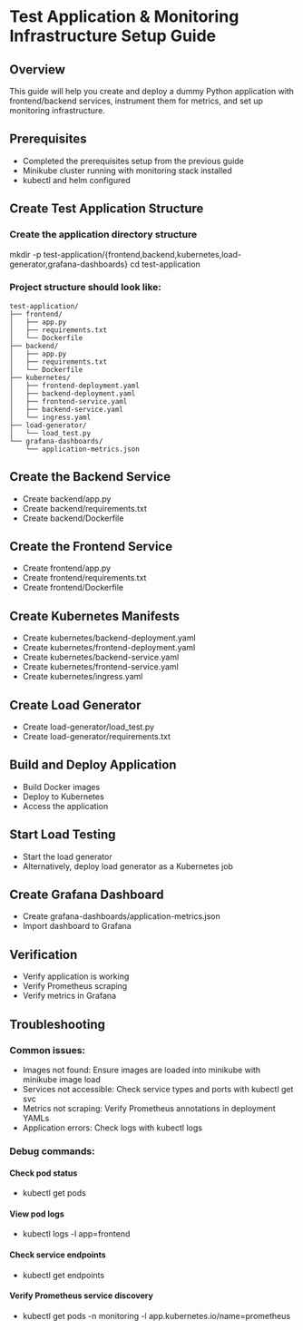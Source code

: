 # Test Application & Monitoring Infrastructure Setup Guide

## Overview
This guide will help you create and deploy a dummy Python application with frontend/backend services, instrument them for metrics, and set up monitoring infrastructure.

## Prerequisites

 - Completed the prerequisites setup from the previous guide
 - Minikube cluster running with monitoring stack installed
 - kubectl and helm configured

## Create Test Application Structure

### Create the application directory structure
mkdir -p test-application/{frontend,backend,kubernetes,load-generator,grafana-dashboards}
cd test-application

### Project structure should look like:
```
test-application/
├── frontend/
│   ├── app.py
│   ├── requirements.txt
│   └── Dockerfile
├── backend/
│   ├── app.py
│   ├── requirements.txt
│   └── Dockerfile
├── kubernetes/
│   ├── frontend-deployment.yaml
│   ├── backend-deployment.yaml
│   ├── frontend-service.yaml
│   ├── backend-service.yaml
│   └── ingress.yaml
├── load-generator/
│   └── load_test.py
└── grafana-dashboards/
    └── application-metrics.json
```

## Create the Backend Service

 - Create backend/app.py
 - Create backend/requirements.txt
 - Create backend/Dockerfile

## Create the Frontend Service

 - Create frontend/app.py
 - Create frontend/requirements.txt
 - Create frontend/Dockerfile

## Create Kubernetes Manifests

 - Create kubernetes/backend-deployment.yaml
 - Create kubernetes/frontend-deployment.yaml
 - Create kubernetes/backend-service.yaml
 - Create kubernetes/frontend-service.yaml
 - Create kubernetes/ingress.yaml

## Create Load Generator

 - Create load-generator/load_test.py
 - Create load-generator/requirements.txt

## Build and Deploy Application

 - Build Docker images
 - Deploy to Kubernetes
 - Access the application

## Start Load Testing

 - Start the load generator
 - Alternatively, deploy load generator as a Kubernetes job

## Create Grafana Dashboard

 - Create grafana-dashboards/application-metrics.json
 - Import dashboard to Grafana

## Verification

 - Verify application is working
 - Verify Prometheus scraping
 - Verify metrics in Grafana

## Troubleshooting

### Common issues:
 - Images not found: Ensure images are loaded into minikube with minikube image load
 - Services not accessible: Check service types and ports with kubectl get svc
 - Metrics not scraping: Verify Prometheus annotations in deployment YAMLs
 - Application errors: Check logs with kubectl logs <pod-name>

### Debug commands:
#### Check pod status
 - kubectl get pods

#### View pod logs
 - kubectl logs -l app=frontend

#### Check service endpoints
 - kubectl get endpoints

#### Verify Prometheus service discovery
 - kubectl get pods -n monitoring -l app.kubernetes.io/name=prometheus
